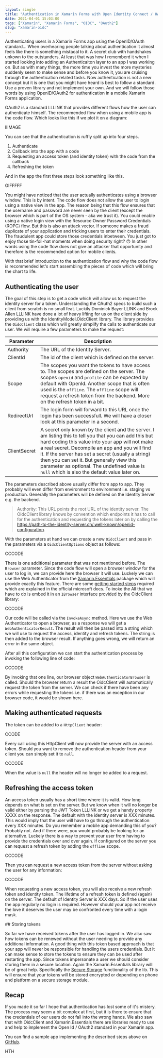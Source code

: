 ```yaml
---
layout: single
title: "Authentication in Xamarin Forms with Open Identity Connect / OAuth2"
date: 2021-04-01 15:03:00
tags: ["Xamarin", "Xamarin Forms", "OIDC", "OAuth2"]
slug: "xamarin-oidc"
---
```

Authenticating users in a Xamarin Forms app using the OpenID/OAuth standard... When overhearing people talking about authentication it almost feels like there is something mistacal to it. A secret club with handshakes unkown to the outstanders. At least that was how I rememberd it when I started looking into adding an Authenticaiton layer to an app I was working on. But as with many things, the more time you invest the more mysteries suddenly seem to make sense and before you know it, you are cruising through the authentication related tasks. Now authentication is not a new concept but it is one that you might have heard is best to follow a standard. Use a proven library and not implement your own. And we will follow those words by using OpenID/OAuth2 for authentication in a mobile Xamarin Forms application.

OAuth2 is a standard LLLINK that provides different flows how the user can authenticate himself. The recommended flow when using a mobile app is the code flow. Which looks like this if we plot it on a diagram:

IIIMAGE

You can see that the authentication is ruffly split up into four steps.

1. Authenticate
2. Callback into the app with a code
3. Requesting an access token (and identity token) with the code from the callback
4. Refreshing the token

And in the app the first three steps look something like this.

GIFFFFF

You might have noticed that the user actually authenticates using a browser window. This is by intent. The code flow does not allow the user to login using a native view in the app. The reason being that this flow ensures that the username and password are never seen by the client (except the browser which is part of the OS system - aka we trust it). You could enable using a native login view with the Resource Owner Password Credentials (ROPC) flow. But this is also an attack vector. If someone makes a fraud duplicate of your application and tricking users to enter their credentials. The fraudulent app could store those credentials inbetween. You just got to enjoy those tin-foil-hat moments when doing security right? 🙃 In other words using the code flow does not give an attacker that opportunity and therefore is the recommended option for mobile clients.

With that brief introduction to the authentication flow and why the code flow is recommended let's start assembling the pieces of code which will bring the chart to life.

## Authenticating the user

The goal of this step is to get a code which will allow us to request the identity server for a token. Understanding the OAuth2 specs to build such a client from scratch is no small feat. Luckily Dominick Bayer LLINK and Brock Allen LLLINK have done a lot of heavy lifting for us on the client side by providing us with the IdentityModel.OidcClient library. The library provides the `OidcClient` class which will greatly simplify the calls to authenticate our user. We will require a few parameters to make the request:

| Parameter    | Description                                                  |
| ------------ | ------------------------------------------------------------ |
| Authority    | The URL of the Identity Server.                              |
| ClientId     | The id of the client which is defined on the server.         |
| Scope        | The scopes you want the tokens to have access to. The scopes are defined on the server. The scopes `openid` and `profile` can be expected by default with OpenId. Another scope that is often used is the `offline`. The `offline` scope will request a refresh token from the backend. More on the refresh token in a bit. |
| RedirectUrl  | The login form will forward to this URL once the login has been successfull. We will have a closer look at this parameter in a second. |
| ClientSecret | A secret only known by the client and the server. I am listing this to tell you that you can add this but hard coding this value into your app will not make a real secret. Decompile an app and you will find it. If the server has set a secret (usually a string) then you can set it. But generally view this parameter as optional. The undefined value is `null` which is also the default value later on. |

The parameters described above usually differ from app to app. They probably will even differ from environment to environment i.e. staging vs production. Generally the parameters will be defined on the Identity Server e.g. the backend.

> Authority: This URL points the root URL of the identity server. The OidcClient library knows by convention which endpoints it has to call for the authentication and requesting the tokens later on by calling the https://path-to-the-identity-server.ch/.well-known/openid-configuration.

With the parameters at hand we can create a new `OidcClient` and pass in the parameters via a `OidcClientOptions` object as follows:

CCCODE

There is one additional parameter that was not mentioned before. The `Browser` parameter. Since the code flow will open a browser window for the user to log in, we can provide here the browser it will use. Luckely we can use the Web Authenticator from the [Xamarin.Essentials](https://docs.microsoft.com/en-us/xamarin/essentials/) package which will provide exactly this feature. There are some [getting started steps](https://docs.microsoft.com/en-us/xamarin/essentials/web-authenticator?tabs=android) required which are explained in the official microsoft docs. To inoke the All that we have to do is embed it in an `IBrowser` interface provided by the OidcClient library:

CCCODE

Our code will be called via the `InvokeAsync` method. Here we use the Web Authenticator to open a browser, as a response we will get a `WebAuthenticatorResult`. The result will then be parsed into a string which we will use to request the access, identity and refresh tokens. The string is then added to the browser result. If anything goes wrong, we will return an error in the same object.

After all this configuration we can start the authentication process by invoking the following line of code:

CCCODE

By invoking that one line, our browser object `WebAuthenticatorBrowser` is called. Should the browser return a result the OidcClient will automatically request the token from the server. We can check if there have been any errors while requesting the tokens i.e. if there was an exception in our browser code, it would be shown here.

## Making authenticated requests

The token can be added to a `HttpClient` header:

CCODE

Every call using this HttpClient will now provide the server with an access token. Should you want to remove the authentication header from your client you can simply set it to `null`.

CCCODE

When the value is `null` the header will no longer be added to a request.

## Refreshing the access token

An access token usually has a short time where it is valid. How long depends on what is set on the server. But we know when it will no longer be valid either by parsing the JWT Token LLLINK or we get a handy property XXXX on the response. The default with the identity server is XXX minutes. This would imply that the user will have to go through the authentication every XXX minutes. Do you remember a mobile app demanding this of you? Probably not. And if there were, you would probably be looking for an alternative. Luckely there is a way to prevent your user from having to provide the credentials over and over again. If configured on the server you can request a refresh token by adding the `offline` scope.

CCCODE

Then you can request a new access token from the server without asking the user for any information:

CCCODE

When requesting a new access token, you will also receive a new refresh token and identity token. The lifetime of a refresh token is defined (again) on the server. The default of Identity Server is XXX days. So if the user uses the app regularly no login is required. However should your app not receive the love it deserves the user may be confronted every time with a login mask.

## Storing tokens

So far we have received tokens after the user has logged in. We also saw how tokens can be renewed without the user needing to provide any additional information. A good thing with this token based approach is that your app will never be responsible for handling the users credentials. But it can make sense to store the tokens to ensure they can be used after restarting the app. Since tokens impersonate a user we should consider storing them in a secure location. Again the Xamarin.Essentials library will be of great help. Specifically the [Secure Storage](https://docs.microsoft.com/en-us/xamarin/essentials/secure-storage?tabs=android) functionality of the lib. This will ensure that your tokens will be stored encrypted or depending on phone and platform on a secure storage module.



## Recap

If you made it so far I hope that authentication has lost some of it's mistery. The process may seem a bit complex at first, but it is there to ensure that the credentials of our users do not fall into the wrong hands. We also saw that with OidcClient and Xamarin.Essentials there are libraries ready to use and help to implement the Open Id / OAuth2 standard in your Xamarin app.

You can find a sample app implementing the described steps above on [GitHub](https://github.com/mallibone/XamarinIdentity101/tree/main/Mobile).

HTH